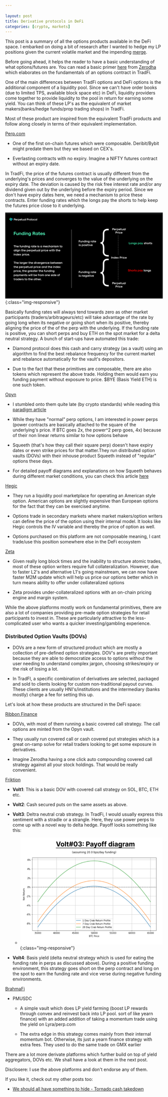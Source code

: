 ```yaml
---

layout: post
title: Derivative protocols in DeFi
categories: [crypto, markets]
---
```



This post is a summary of all the options products available in the DeFi space. I embarked on doing a bit of research after I wanted to hedge my LP positions given the current volatile market and the impending [merge](https://ethereum.org/en/upgrades/merge/). 

Before going ahead, it helps the reader to have  a basic understanding of what options/futures are. You can read a basic primer [here](https://zerodha.com/varsity/module/option-theory/) from [Zerodha](https://zerodha.com/) which elaborates on the fundamentals of an options contract in TradFi. 

One of the main differences between TradFi options and DeFi options is the additional component of a liquidity pool. Since we can't have order books (due to limited TPS, available block space etc) in DeFi, liquidity providers come together to provide liquidity to the pool in return for earning some yield. You can think of these LP's as the equivalent of market makers(banks/hedge funds/prop trading shops) in TradFi.

Most of these product are inspired from the equivalent TradFi products and follow along closely in terms of their equivalent implementation. 

[Perp.com](https://perp.com) 

- One of the first on-chain futures which were composable. Deribit/Bybit might predate them but they we based on CEX's.

- Everlasting contracts with no expiry. Imagine a NIFTY futures contract without an expiry date. 

In TradFi, the price of the futures contract is usually different from the underlying's prices and converges to the value of the underlying on the expiry date. The deviation is caused by the risk free interest rate and/or any dividend given out by the underlying before the expiry period. Since we don't have expiry dates here, we need a mechanism to price these contracts. Enter funding rates which the longs pay the shorts to help keep the futures price close to it underlying.

![perp](/assets/files/funding.png){:class="img-responsive"}

Basically funding rates will always tend towards zero as other market participants (traders/arbitrageurs/etc) will take advantage of the rate by going long when its negative or going short when its positive, thereby aligning the price of the of the perp with the underlying. 
If the funding rate is positive, you can short perps and buy ETH on the spot market for a delta neutral strategy. A bunch of start-ups have automated this trade: 

- Diamond protocol does this cash and carry strategy (as a vault) using an algorithm to find the best rebalance frequency for the current market and rebalance automatically for the vault's depositors.

- Due to the fact that these primitives are composable, there are also tokens which represent the above trade. Holding them would earn you funding payment without exposure to price. $BYE (Basis Yield ETH) is one such token. 

[Opyn](https://www.opyn.co/)

- I stumbled onto them quite late (by crypto standards) while reading this [paradigm article](https://www.paradigm.xyz/2021/08/power-perpetuals) 

- While they have "normal" perp options, I am interested in power perps (power contracts are basically attached to the square of the underlying's price. If BTC goes 2x, the power^2 perp goes, 4x) because of their non linear returns similar to how options behave

- Squeeth (that's how they call their square perp) doesn't have expiry dates or even strike prices for that matter.They run distributed option vaults (DOVs) with their inhouse product Squeeth instead of "regular" options these days.

- For detailed payoff diagrams and explanations on how Squeeth behaves during different market conditions, you can check this article [here](https://medium.com/opyn/the-best-market-conditions-to-squeeth-3e92d868b533) 
 
[Hegic](https://www.hegic.co/)

- They run a liquidity pool marketplace for operating an American style option. American options are slightly expensive than European options for the fact that they can be exercised anytime. 

- Options trade in secondary markets where market makers/option writers can define the price of the option using their internal model. It looks like Hegic controls the IV variable and thereby the price of option as well. 

- Options purchased on this platform are not composable meaning, I cant trade/use this position somewhere else in the DeFi ecosystem

[Zeta](https://www.zeta.markets/)

- Given really long block times and the inability to structure atomic trades, most of these option writers require full collateralization. However, due to faster L2's and alternative L1's going mainstream, we can now have faster M2M update which will help us price our options better which in turn means ability to offer under collateralized options

- Zeta provides under-collateralized options with an on-chain pricing engine and margin system.


While the above platforms mostly work on fundamental primitives, there are also a lot of companies providing pre-made option strategies for retail participants to invest in. These are particularly attractive to the less-complicated user who wants a quicker investing/gambling experience. 

### Distributed Option Vaults (DOVs)

- DOVs are a new form of structured product which are mostly a collection of pre-defined option strategies. DOV's are pretty important because they are able to democratize access to options without the user needing to understand complex jargon, choosing strikes/expiry or the risk of losing a lot.

- In TradFI, a specific combination of derivatives are selected, packaged and sold to clients looking for custom non-traditional payout curves. These clients are usually HNI's/institutions and the intermediary (banks mostly) charge a fee for setting this up. 

Let's look at how these products are structured in the DeFi space:

[Ribbon Finance](https://www.ribbon.finance/)

- DOVs, with most of them running a basic covered call strategy. The call options are minted from the Opyn vault.

- They usually run covered call or cash covered put strategies which is a great on-ramp solve for retail traders looking to get some exposure in derivatives. 

- Imagine Zerodha having a one click auto compounding covered call strategy against all your stock holdings. That would be really convenient. 
 
[Friktion](https://friktion.fi/)

- **Volt1**: This is a basic DOV with covered call strategy on SOL, BTC, ETH etc.

- **Volt2**: Cash secured puts on the same assets as above.

- **Volt3**: Deltra neutral  crab strategy. In TradFi, I would usually express this sentiment with a stradle or a strangle. Here, they use power perps to come up with a novel way to delta hedge. Payoff looks something like this:

    -  ![payoff](/assets/files/payoff.png){:class="img-responsive"}


- **Volt4**: Basis yield (delta neutral strategy which is used for eating the funding rate in perps as discussed above). During a positive funding environment, this strategy goes short on the perp contract and long on the spot to earn the funding rate and vice verse during negative funding environments. 

 
[BrahmaFi](https://www.brahma.fi/)

- PMUSDC
    - A simple vault which does LP yield farming (boost LP rewards through convex and reinvest back into LP pool. sort of like yearn finance) with an added addition of taking a momentum trade using the yield on Lyra/perp.com

    - The extra edge in this strategy comes mainly from their internal momentum bot. Otherwise, its just a yearn finance strategy with extra fees. They used to do the same trade on GMX earlier 

There are a lot more derivate platforms which further build on top of yield aggregators, DOVs etc. We shall have a look at them in the next post. 

Disclosere: I use the above platforms and don't endorse any of them. 

If you like it, check out my other posts too: 

- [We should all have something to hide - Tornado cash takedown](https://rnikhil.com/2022/08/09/tornado-cash-block.html)